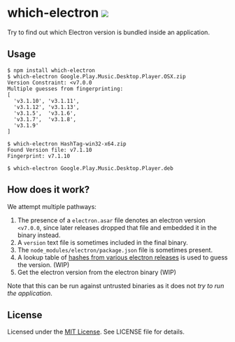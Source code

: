 # which-electron ![](https://img.shields.io/badge/Status-WIP-orange)

Try to find out which Electron version is bundled inside an application.

## Usage

```shell
$ npm install which-electron
$ which-electron Google.Play.Music.Desktop.Player.OSX.zip
Version Constraint: <v7.0.0
Multiple guesses from fingerprinting:
[
  'v3.1.10', 'v3.1.11',
  'v3.1.12', 'v3.1.13',
  'v3.1.5',  'v3.1.6',
  'v3.1.7',  'v3.1.8',
  'v3.1.9'
]

$ which-electron HashTag-win32-x64.zip
Found Version file: v7.1.10
Fingerprint: v7.1.10

$ which-electron Google.Play.Music.Desktop.Player.deb
```

## How does it work?

We attempt multiple pathways:

1. The presence of a `electron.asar` file denotes an electron version `<v7.0.0`, since later releases dropped that file and embedded it in the binary instead.
2. A `version` text file is sometimes included in the final binary.
3. The `node_modules/electron/package.json` file is sometimes present.
4. A lookup table of [hashes from various electron releases](https://github.com/captn3m0/electron-fingerprints/) is used to guess the version. (WIP)
5. Get the electron version from the electron binary (WIP)

Note that this can be run against untrusted binaries as it does not _try to run the application_.

## License

Licensed under the [MIT License](https://nemo.mit-license.org/). See LICENSE file for details.
